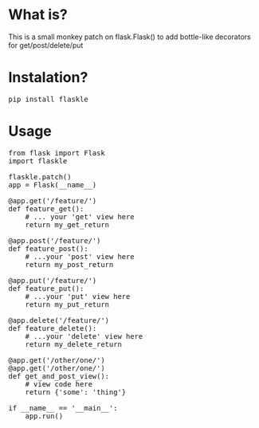 # What is?

 This is a small monkey patch on flask.Flask() to add bottle-like decorators for get/post/delete/put

# Instalation?

<pre>
pip install flaskle
</pre>

# Usage
<pre>
from flask import Flask
import flaskle

flaskle.patch()
app = Flask(__name__)

@app.get('/feature/')
def feature_get():
    # ... your 'get' view here
    return my_get_return

@app.post('/feature/')
def feature_post():
    # ...your 'post' view here
    return my_post_return

@app.put('/feature/')
def feature_put():
    # ...your 'put' view here
    return my_put_return

@app.delete('/feature/')
def feature_delete():
    # ...your 'delete' view here
    return my_delete_return

@app.get('/other/one/')
@app.get('/other/one/')
def get_and_post_view():
    # view code here
    return {'some': 'thing'}

if __name__ == '__main__':
    app.run()
</pre>
